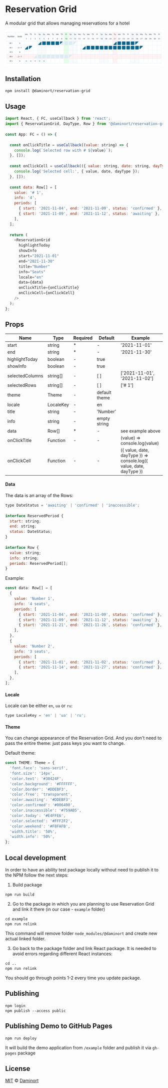 # Reservation Grid
A modular grid that allows managing reservations for a hotel

![Reservation Grid](images/rg.png)

## Installation
<a name="installation"></a>

```
npm install @daminort/reservation-grid
```

## Usage
<a name="usage"></a>

```javascript
import React, { FC, useCallback } from 'react';
import { ReservationGrid, DayType, Row } from '@daminort/reservation-grid';

const App: FC = () => {

  const onClickTitle = useCallback((value: string) => {
    console.log(`Selected row with # ${value}`);
  }, []);

  const onClickCell = useCallback(({ value: string, date: string, dayType: DayType }) => {
    console.log('Selected cell:', { value, date, dayType });
  }, []);

  const data: Row[] = [
    value: '# 1',
    info: '4',
    periods: [
      { start: '2021-11-04', end: '2021-11-09', status: 'confirmed' },
      { start: '2021-11-09', end: '2021-11-12', status: 'awaiting' },
    ],
  ];

  return (
    <ReservationGrid
      highlightToday
      showInfo
      start="2021-11-01"
      end="2021-11-30"
      title="Number"
      info="Seats"
      locale="en"
      data={data}
      onClickTitle={onClickTitle}
      onClickCell={onClickCell}
    />
  );
};

```

## Props
<a name="props"></a>

|Name|Type|Required|Default|Example|
|----|----|--------|-------|-------|
|start|string|*|-|'2021-11-01'
|end|string|*|-|'2021-11-30'
|highlightToday|boolean|-|true|
|showInfo|boolean|-|true|
|selectedColumns|string[]|-|[ ]|['2021-11-01', '2021-11-02']
|selectedRows|string[]|-|[ ]|['# 1']
|theme|Theme|-|default theme|
|locale|LocaleKey|-|en|
|title|string|-|'Number'|
|info|string|-|empty string|
|data|Row[]|*|-|see example above
|onClickTitle|Function|-|-|(value) => console.log(value)
|onClickCell|Function|-|-|({ value, date, dayType }) => console.log({ value, date, dayType })

#### Data
<a name="data"></a>

The data is an array of the Rows:
```javascript
type DateStatus = 'awaiting' | 'confirmed' | 'inaccessible';

interface ReservedPeriod {
  start: string;
  end: string;
  status: DateStatus;
}

interface Row {
  value: string;
  info: string;
  periods: ReservedPeriod[];
}

```

Example:
```javascript
const data: Row[] = [
  {
    value: 'Number 1',
    info: '4 seats',
    periods: [
      { start: '2021-11-04', end: '2021-11-09', status: 'confirmed' },
      { start: '2021-11-09', end: '2021-11-12', status: 'awaiting' },
      { start: '2021-11-21', end: '2021-11-26', status: 'confirmed' },
    ],
  },
  {
    value: 'Number 2',
    info: '3 seats',
    periods: [
      { start: '2021-11-01', end: '2021-11-02', status: 'confirmed' },
      { start: '2021-11-14', end: '2021-11-27', status: 'confirmed' },
    ],
  },
];
```

#### Locale
<a name="locale"></a>

Locale can be either `en`, `ua` or `ru`:
```javascript
type LocaleKey = 'en' | 'ua' | 'ru';
```

#### Theme
<a name="theme"></a>

You can change appearance of the Reservation Grid. And you don't need to pass the entire theme: just pass keys you want to change.

Default theme:
```javascript
const THEME: Theme = {
  'font.face': 'sans-serif',
  'font.size': '14px',
  'color.text': '#30424F',
  'color.background': '#FFFFFF',
  'color.border': '#DDEBF3',
  'color.free': 'transparent',
  'color.awaiting': '#DDEBF3',
  'color.confirmed': '#006490',
  'color.inaccessible': '#759AB5',
  'color.today': '#E4FFE6',
  'color.selected': '#FFF2F2',
  'color.weekend': '#F8FAFB',
  'width.title': '50%',
  'width.info': '50%',
};
```

## Local development
<a name="local"></a>

In order to have an ability test package locally without need to publish it to the NPM follow the next steps:

1. Build package
```
npm run build
```

2. Go to the package in which you are planning to use Reservation Grid and link it there (in our case - `example` folder)
```
cd example
npm run relink
```
This command will remove folder `node_modules/@daminort` and create new actual linked folder.

3. Go back to the package folder and link React package. It is needed to avoid errors regarding different React instances:
```
cd ..
npm run relink
```

You should go through points 1-2 every time you update package.

## Publishing
<a name="publishing"></a>

```
npm login
npm publish --access public
```

## Publishing Demo to GitHub Pages
<a name="gh-pages"></a>

```
npm run deploy
```

It will build the demo application from `/example` folder and publish it via `gh-pages` package 

## License
<a name="license"></a>

[MIT](/LICENSE) © [Daminort](https://github.com/daminort)
